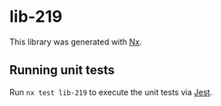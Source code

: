 # lib-219

This library was generated with [Nx](https://nx.dev).

## Running unit tests

Run `nx test lib-219` to execute the unit tests via [Jest](https://jestjs.io).

